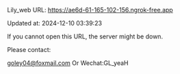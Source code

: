 Lily_web URL: https://ae6d-61-165-102-156.ngrok-free.app

Updated at: 2024-12-10 03:39:23

If you cannot open this URL, the server might be down.

Please contact: 

goley04@foxmail.com Or Wechat:GL_yeaH